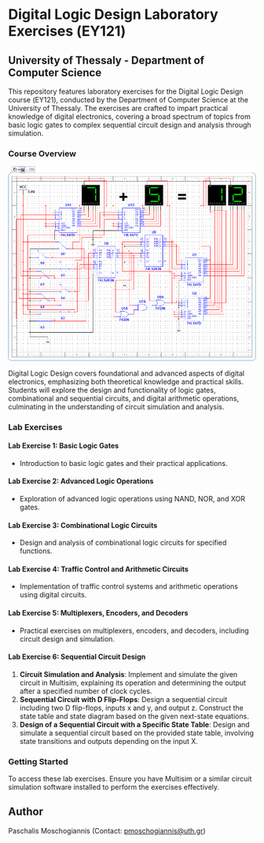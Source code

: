# Digital Logic Design Laboratory Exercises (ΕΥ121)

## University of Thessaly - Department of Computer Science

This repository features laboratory exercises for the Digital Logic Design course (ΕΥ121), conducted by the Department of Computer Science at the University of Thessaly. The exercises are crafted to impart practical knowledge of digital electronics, covering a broad spectrum of topics from basic logic gates to complex sequential circuit design and analysis through simulation.

### Course Overview

![Alt Text](output.gif)

Digital Logic Design covers foundational and advanced aspects of digital electronics, emphasizing both theoretical knowledge and practical skills. Students will explore the design and functionality of logic gates, combinational and sequential circuits, and digital arithmetic operations, culminating in the understanding of circuit simulation and analysis.

### Lab Exercises

#### Lab Exercise 1: Basic Logic Gates

- Introduction to basic logic gates and their practical applications.

#### Lab Exercise 2: Advanced Logic Operations

- Exploration of advanced logic operations using NAND, NOR, and XOR gates.

#### Lab Exercise 3: Combinational Logic Circuits

- Design and analysis of combinational logic circuits for specified functions.

#### Lab Exercise 4: Traffic Control and Arithmetic Circuits

- Implementation of traffic control systems and arithmetic operations using digital circuits.

#### Lab Exercise 5: Multiplexers, Encoders, and Decoders

- Practical exercises on multiplexers, encoders, and decoders, including circuit design and simulation.

#### Lab Exercise 6: Sequential Circuit Design

1. **Circuit Simulation and Analysis**: Implement and simulate the given circuit in Multisim, explaining its operation and determining the output after a specified number of clock cycles.
2. **Sequential Circuit with D Flip-Flops**: Design a sequential circuit including two D flip-flops, inputs x and y, and output z. Construct the state table and state diagram based on the given next-state equations.
3. **Design of a Sequential Circuit with a Specific State Table**: Design and simulate a sequential circuit based on the provided state table, involving state transitions and outputs depending on the input X.

### Getting Started

To access these lab exercises. Ensure you have Multisim or a similar circuit simulation software installed to perform the exercises effectively.

## Author
Paschalis Moschogiannis (Contact: pmoschogiannis@uth.gr)

